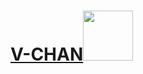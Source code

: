 # <u>V-CHAN</u><img src="https://github.com/sdmatayoshi/V-chan/assets/106670145/4ffc0592-1370-4077-bb2b-4bced78ea58f" style="width:5rem">
<!--Here's a sentence with a footnote. [^1]
[^1]: This is the footnote.-->
